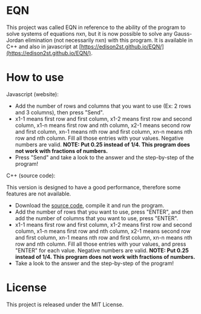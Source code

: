 # EQN

This project was called EQN in reference to the ability of the program to solve systems of equations nxn, but it is now possible to solve any Gauss-Jordan elimination (not necessarily nxn) with this program. It is available in C++ and also in javascript at [https://edison2st.github.io/EQN/](https://edison2st.github.io/EQN/).

# How to use

Javascript (website):

- Add the number of rows and columns that you want to use (Ex: 2 rows and 3 columns), then press "Send".
- x1-1 means first row and first column, x1-2 means first row and second column, x1-n means first row and nth column, x2-1 means second row and first column, xn-1 means nth row and first column, xn-n means nth row and nth column. Fill all those entries with your values. Negative numbers are valid. **NOTE: Put 0.25 instead of 1/4. This program does not work with fractions of numbers.**
- Press "Send" and take a look to the answer and the step-by-step of the program!

C++ (source code):

This version is designed to have a good performance, therefore some features are not available.

- Download the [source code](https://github.com/Edison2ST/EQN/archive/v1.2.1.zip), compile it and run the program.
- Add the number of rows that you want to use, press "ENTER", and then add the number of columns that you want to use, press "ENTER".
- x1-1 means first row and first column, x1-2 means first row and second column, x1-n means first row and nth column, x2-1 means second row and first column, xn-1 means nth row and first column, xn-n means nth row and nth column. Fill all those entries with your values, and press "ENTER" for each value. Negative numbers are valid. **NOTE: Put 0.25 instead of 1/4. This program does not work with fractions of numbers.**
- Take a look to the answer and the step-by-step of the program!

# License

This project is released under the MIT License.
